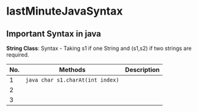 # lastMinuteJavaSyntax

## Important Syntax in java

**String Class**: Syntax - Taking s1 if one String and (s1,s2) if two strings are required.

| No. | Methods                          | Description |
| --- | -------------------------------- | ----------- |
| 1   | `java char s1.charAt(int index)` |             |
| 2   |                                  |             |
| 3   |                                  |             |

```java

```
